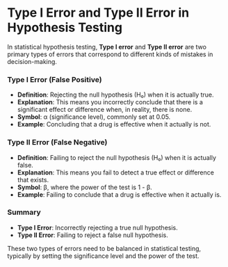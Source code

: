 # Type I Error and Type II Error in Hypothesis Testing

In statistical hypothesis testing, **Type I error** and **Type II error** are two primary types of errors that correspond to different kinds of mistakes in decision-making.

### Type I Error (False Positive)
- **Definition**: Rejecting the null hypothesis (H₀) when it is actually true.
- **Explanation**: This means you incorrectly conclude that there is a significant effect or difference when, in reality, there is none.
- **Symbol**: α (significance level), commonly set at 0.05.
- **Example**: Concluding that a drug is effective when it actually is not.

### Type II Error (False Negative)
- **Definition**: Failing to reject the null hypothesis (H₀) when it is actually false.
- **Explanation**: This means you fail to detect a true effect or difference that exists.
- **Symbol**: β, where the power of the test is 1 - β.
- **Example**: Failing to conclude that a drug is effective when it actually is.

### Summary
- **Type I Error**: Incorrectly rejecting a true null hypothesis.
- **Type II Error**: Failing to reject a false null hypothesis.

These two types of errors need to be balanced in statistical testing, typically by setting the significance level and the power of the test.